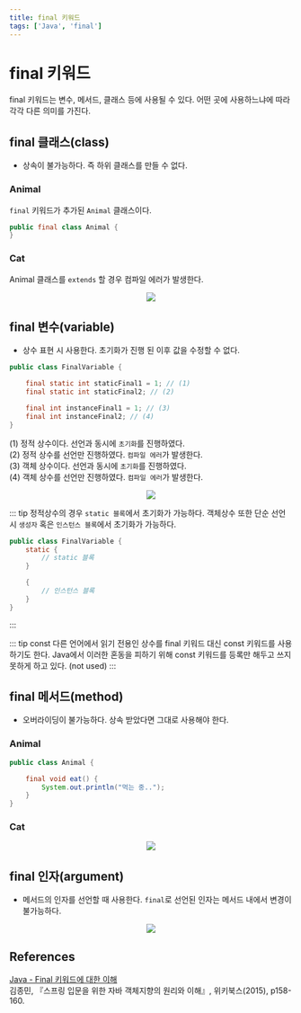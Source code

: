 ```yaml
---
title: final 키워드
tags: ['Java', 'final']
---
```


# final 키워드

final 키워드는 변수, 메서드, 클래스 등에 사용될 수 있다. 어떤 곳에 사용하느냐에 따라 각각 다른 의미를 가진다. 

## final 클래스(class)
 * 상속이 불가능하다. 즉 하위 클래스를 만들 수 없다.

### Animal

`final` 키워드가 추가된 `Animal` 클래스이다.

```java
public final class Animal {
}
```

### Cat

Animal 클래스를 `extends` 할 경우 컴파일 에러가 발생한다.

<p align=center>
    <img src=https://user-images.githubusercontent.com/59357153/139867918-4b025f00-5f99-4c4e-b838-72ac62516924.png>
</p>

## final 변수(variable)
 * 상수 표현 시 사용한다. 초기화가 진행 된 이후 값을 수정할 수 없다.

```java
public class FinalVariable {

    final static int staticFinal1 = 1; // (1)
    final static int staticFinal2; // (2)

    final int instanceFinal1 = 1; // (3)
    final int instanceFinal2; // (4)
}
```

(1) 정적 상수이다. 선언과 동시에 `초기화`를 진행하였다. <br>
(2) 정적 상수를 선언만 진행하였다. `컴파일 에러`가 발생한다. <br>
(3) 객체 상수이다. 선언과 동시에 `초기화`를 진행하였다. <br>
(4) 객체 상수를 선언만 진행하였다. `컴파일 에러`가 발생한다. <br>

<p align=center>
    <img src=https://user-images.githubusercontent.com/59357153/139870447-74e4b708-94d5-4350-a60f-ec73e08f3ddd.png>
</p>

::: tip
정적상수의 경우 `static 블록`에서 초기화가 가능하다. 객체상수 또한 단순 선언 시 `생성자` 혹은 `인스턴스 블록`에서 초기화가 가능하다.

```java
public class FinalVariable {
    static {
        // static 블록
    }

    {
        // 인스턴스 블록
    }
}
```
:::

::: tip const
다른 언어에서 읽기 전용인 상수를 final 키워드 대신 const 키워드를 사용하기도 한다. Java에서 이러한 혼동을 피하기 위해 const 키워드를 등록만 해두고 쓰지 못하게 하고 있다. (not used)
:::

## final 메서드(method)
 * 오버라이딩이 불가능하다. 상속 받았다면 그대로 사용해야 한다.

### Animal

```java
public class Animal {

    final void eat() {
        System.out.println("먹는 중..");
    }
}
```

### Cat

<p align=center>
    <img src=https://user-images.githubusercontent.com/59357153/139871524-3f81bc04-19d9-4036-af81-f369b8880121.png>
</p>

## final 인자(argument)
 * 메서드의 인자를 선언할 때 사용한다. `final`로 선언된 인자는 메서드 내에서 변경이 불가능하다.

<p align=center>
    <img src=https://user-images.githubusercontent.com/59357153/139872127-d4d4f79f-fe98-44ec-8f81-ae82dcf5f752.png>
</p>

## References

[Java - Final 키워드에 대한 이해](https://codechacha.com/ko/java-final-keyword/) <br>
김종민, 『스프링 입문을 위한 자바 객체지향의 원리와 이해』, 위키북스(2015), p158-160.

<TagLinks />